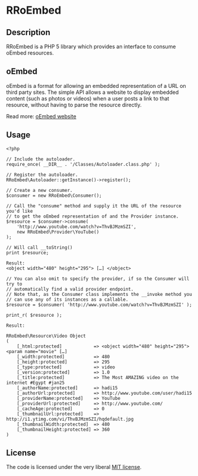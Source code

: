 RRoEmbed
========

Description
-----------

RRoEmbed is a PHP 5 library which provides an interface to consume oEmbed resources.

oEmbed
------

oEmbed is a format for allowing an embedded representation of a URL on third party sites.
The simple API allows a website to display embedded content (such as photos or videos)
when a user posts a link to that resource, without having to parse the resource directly.

Read more: [oEmbed website](http://www.oembed.com/)

Usage
-----

    <?php

    // Include the autoloader.
    require_once( __DIR__ . '/Classes/Autoloader.class.php' );

    // Register the autoloader.
    RRoEmbed\Autoloader::getInstance()->register();

    // Create a new consumer.
    $consumer = new RRoEmbed\Consumer();

    // Call the "consume" method and supply it the URL of the resource you'd like
    // to get the oEmbed representation of and the Provider instance.
    $resource = $consumer->consume(
        'http://www.youtube.com/watch?v=ThvBJMzmSZI',
        new RRoEmbed\Provider\YouTube()
    );

    // Will call __toString()
    print $resource;

    Result:
    <object width="480" height="295"> […] </object>

    // You can also omit to specify the provider, if so the Consumer will try to
    // automatically find a valid provider endpoint.
    // Note that, as the Consumer class implements the __invoke method you
    // can use any of its instances as a callable.
    $resource = $consumer( 'http://www.youtube.com/watch?v=ThvBJMzmSZI' );

    print_r( $resource );

    Result:

    RRoEmbed\Resource\Video Object
    (
        [_html:protected]            => <object width="480" height="295"><param name="movie" […]
        [_width:protected]           => 480
        [_height:protected]          => 295
        [_type:protected]            => video
        [_version:protected]         => 1.0
        [_title:protected]           => The Most AMAZING video on the internet #Egypt #jan25
        [_authorName:protected]      => hadi15
        [_authorUrl:protected]       => http://www.youtube.com/user/hadi15
        [_providerName:protected]    => YouTube
        [_providerUrl:protected]     => http://www.youtube.com/
        [_cacheAge:protected]        => 0
        [_thumbnailUrl:protected]    => http://i1.ytimg.com/vi/ThvBJMzmSZI/hqdefault.jpg
        [_thumbnailWidth:protected]  => 480
        [_thumbnailHeight:protected] => 360
    )

    
License
-------

The code is licensed under the very liberal [MIT license](http://opensource.org/licenses/mit-license.html).